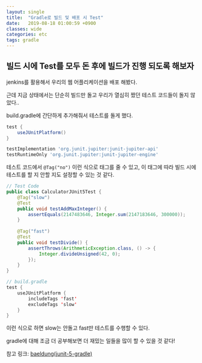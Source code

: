 ```yaml
---
layout: single
title:  "Gradle로 빌드 및 배포 시 Test"
date:   2019-08-18 01:00:59 +0900
classes: wide
categories: etc
tags: gradle
---
```


## 빌드 시에 Test를 모두 돈 후에 빌드가 진행 되도록 해보자

jenkins를 활용해서 우리의 웹 어플리케이션을 배포 해봤다.

근데 지금 상태에서는 단순히 빌드만 돌고 우리가 열심히 짰던 테스트 코드들이 돌지 않았다..

build.gradle에 간단하게 추가해줘서 테스트를 돌게 했다.

```groovy
test {
    useJUnitPlatform()
}

testImplementation 'org.junit.jupiter:junit-jupiter-api'
testRuntimeOnly 'org.junit.jupiter:junit-jupiter-engine'
```

테스트 코드에서 `@Tag("no")` 이런 식으로 태그를 줄 수 있고, 이 태그에 따라 빌드 시에 테스트를 할 지 안할 지도 설정할 수 있는 것 같다.

```java
// Test Code
public class CalculatorJUnit5Test {
    @Tag("slow")
    @Test
    public void testAddMaxInteger() {
        assertEquals(2147483646, Integer.sum(2147183646, 300000));
    }
  
    @Tag("fast")
    @Test
    public void testDivide() {
        assertThrows(ArithmeticException.class, () -> {
            Integer.divideUnsigned(42, 0);
        });
    }
}

// build.gradle
test {
    useJUnitPlatform {
        includeTags 'fast'
        excludeTags 'slow'
    }
}
```

이런 식으로 하면 slow는 안돌고 fast만 테스트를 수행할 수 있다.

gradle에 대해 조금 더 공부해보면 더 재밌는 일들을 많이 할 수 있을 것 같다!

참고 링크: [baeldung(junit-5-gradle)](https://www.baeldung.com/junit-5-gradle)

